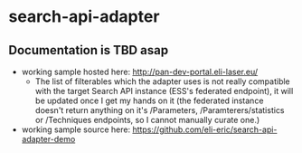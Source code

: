 # search-api-adapter
## Documentation is TBD asap
 - working sample hosted here: http://pan-dev-portal.eli-laser.eu/
   - The list of filterables which the adapter uses is not really compatible with the target Search API instance (ESS's federated endpoint), it will be updated once I get my hands on it (the federated instance doesn't return anything on it's /Parameters, /Paramterers/statistics or /Techniques endpoints, so I cannot manually curate one.)
 - working sample source here: https://github.com/eli-eric/search-api-adapter-demo
